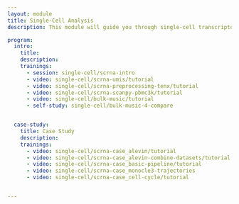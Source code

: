 ```yaml
---
layout: module
title: Single-Cell Analysis
description: This module will guide you through single-cell transcriptomics analysis in Galaxy.

program:
  intro:
    title:
    description:
    trainings:
      - session: single-cell/scrna-intro
      - video: single-cell/scrna-umis/tutorial
      - video: single-cell/scrna-preprocessing-tenx/tutorial
      - video: single-cell/scrna-scanpy-pbmc3k/tutorial
      - video: single-cell/bulk-music/tutorial
      - self-study: single-cell/bulk-music-4-compare


  case-study:
    title: Case Study
    description:
    trainings:
      - video: single-cell/scrna-case_alevin/tutorial
      - video: single-cell/scrna-case_alevin-combine-datasets/tutorial
      - video: single-cell/scrna-case_basic-pipeline/tutorial
      - video: single-cell/scrna-case_monocle3-trajectories
      - video: single-cell/scrna-case_cell-cycle/tutorial


---
```

